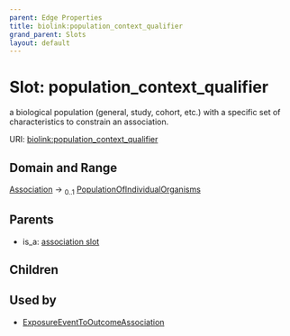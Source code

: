 ```yaml
---
parent: Edge Properties
title: biolink:population_context_qualifier
grand_parent: Slots
layout: default
---
```


# Slot: population_context_qualifier


a biological population (general, study, cohort, etc.) with a specific set of characteristics to constrain an association.

URI: [biolink:population_context_qualifier](https://w3id.org/biolink/vocab/population_context_qualifier)

## Domain and Range

[Association](Association.md) ->  <sub>0..1</sub> [PopulationOfIndividualOrganisms](PopulationOfIndividualOrganisms.md)

## Parents

 *  is_a: [association slot](association_slot.md)

## Children


## Used by

 * [ExposureEventToOutcomeAssociation](ExposureEventToOutcomeAssociation.md)
